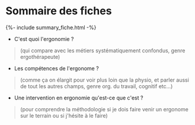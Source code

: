 # Sommaire des fiches

{%- include summary_fiche.html -%}

-    C'est quoi l'ergonomie ?
> (qui compare avec les métiers systématiquement confondus, genre ergothérapeute)

-    Les compétences de l'ergonome ?
> (comme ça on élargit pour voir plus loin que la physio, et parler aussi de tout les autres champs, genre org. du travail, cognitif etc…)

-    Une intervention en ergonomie qu'est-ce que c'est ?
> (pour comprendre la méthodologie si je dois faire venir un ergonome sur le terrain ou si j'hésite à le faire)
